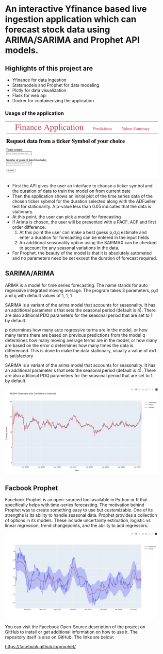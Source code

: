 
# An interactive Yfinance based live ingestion application which can forecast stock data using ARIMA/SARIMA and Prophet API models.  


## Highlights of this project are 
- Yfinance for data ingestion
- Statsmodels and Prophet for data modeling
- Plotly for data visualization
- Flask for web api  
- Docker for containerizing the application

### Usage of the application

![User input](images/fordstockinput.png)

- First the API gives the user an interface to choose a ticker symbol and the duration of data to train the model on from current date
- Then the application shows an initial plot of the time series data of the chosen ticker sybmol for the duration selected along with the ADFueller test for stationarity. A p-value less than 0.05 indicates that the data is stationary.
- At this point, the user can pick a model for forecasting
- If Arima is chosen, the user will be presented with a PACF, ACF and first order difference. 
  1. At this point the user can make a best guess p,d,q estimate and enter a duration for forecasting can be entered in the input fields
  2. An additional seasonality option using the SARIMAX can be checked to account for any seasonal variations in the data.
- For Prophet, the beauty of the model is that it is absolutely automated and no parameters need be set except the duration of forecast required. 


## SARIMA/ARIMA 
ARIMA is a model for time series forecasting. The name stands for auto regressive integrated moving average.  The program takes 3 parameters, p,d and q with default values of 1, 1, 1

SARIMA is a variant of the arima model that accounts for seasonality.  It has an additional parameter s that sets the seasonal period (default is 4).  There are also aditional PDQ parameters for the seasonal period that are set to 1 by default.

p determines how many auto regressive terms are in the model, or how many terms there are based on previous predictions from the model
q determines how many moving average terms are in the model, or how many are based on the error
d determines how many times the data is differenced. This is done to make the data stationary, usually a value of d=1 is satisfactory

SARIMA is a variant of the arima model that accounts for seasonality.  It has an additional parameter s that sets the seasonal period (default is 4).  There are also aditional PDQ parameters for the seasonal period that are set to 1 by default.

![SARIMA with customized p, d, q](images/sarimax.jpg)

## Facbook Prophet
Facebook Prophet is an open-sourced tool available in Python or R that specifically helps with time-series forecasting. The motivation behind Prophet was to create something easy to use but customizable.  One of its strengths is its ability to handle seasonal data. Prophet provides a collection of options in its models. These include uncertainty estimation, logistic vs linear regression, trend changepoints, and the ability to add regressors.

![Prophet with 30-day predictions](images/prophet.jpg)

You can visit the Facebook Open-Source description of the project on GitHub to install or get additional information on how to use it.  The repository itself is also on GitHub. The links are below:

https://facebook.github.io/prophet/



